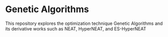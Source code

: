 # Genetic Algorithms

This repository explores the optimization technique Genetic Algorithms and its derivative works such as NEAT, HyperNEAT, and ES-HyperNEAT